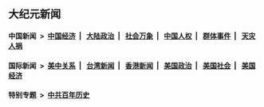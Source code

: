 ## 大纪元新闻

#### 中国新闻 &nbsp;>&nbsp; [中国经济](indexes/ncid283/README.md?06230045) &nbsp;| &nbsp; [大陆政治](indexes/ncid277/README.md?06230045) &nbsp;| &nbsp; [社会万象](indexes/ncid282/README.md?06230045) &nbsp;| &nbsp; [中国人权](indexes/ncid278/README.md?06230045) &nbsp;| &nbsp; [群体事件](indexes/ncid279/README.md?06230045) &nbsp;| &nbsp; [天灾人祸](indexes/ncid280/README.md?06230045)

#### 国际新闻 &nbsp;>&nbsp; [美中关系](indexes/nf1412576/README.md?06230045) &nbsp;| &nbsp; [台湾新闻](indexes/ncid1349361/README.md?06230045) &nbsp;| &nbsp; [香港新闻](indexes/ncid1349362/README.md?06230045) &nbsp;| &nbsp; [美国政治](indexes/ncid1078159/README.md?06230045) &nbsp;| &nbsp; [美国社会](indexes/ncid1078160/README.md?06230045) &nbsp;| &nbsp; [美国经济](indexes/ncid1078158/README.md?06230045)

#### 特别专题 &nbsp;>&nbsp; [中共百年历史](https://github.com/easy2view/epoch-special/blob/master/README.md?06230045)  
